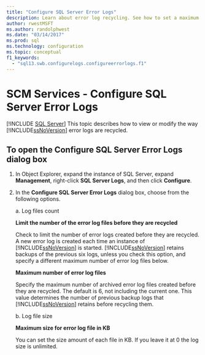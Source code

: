 ```yaml
---
title: "Configure SQL Server Error Logs"
description: Learn about error log recycling. See how to set a maximum log file size and how to set the number of previous log files that SQL Server backs up and archives.
author: rwestMSFT
ms.author: randolphwest
ms.date: "03/14/2017"
ms.prod: sql
ms.technology: configuration
ms.topic: conceptual
f1_keywords:
  - "sql13.swb.configurelogs.configureerrorlogs.f1"
---
```

# SCM Services - Configure SQL Server Error Logs

 [!INCLUDE [SQL Server](../../includes/applies-to-version/sqlserver.md)]
  This topic describes how to view or modify the way [!INCLUDE[ssNoVersion](../../includes/ssnoversion-md.md)] error logs are recycled.  

## To open the Configure SQL Server Error Logs dialog box  

1. In Object Explorer, expand the instance of SQL Server, expand **Management**, right-click **SQL Server Logs**, and then click **Configure**.

2. In the **Configure SQL Server Error Logs** dialog box, choose from the following options.

    a. Log files count

      **Limit the number of the error log files before they are recycled**

      Check to limit the number of error logs created before they are recycled. A new error log is created each time an instance of [!INCLUDE[ssNoVersion](../../includes/ssnoversion-md.md)] is started. [!INCLUDE[ssNoVersion](../../includes/ssnoversion-md.md)] retains backups of the previous six logs, unless you check this option, and specify a different maximum number of error log files below.  
  
      **Maximum number of error log files**

      Specify the maximum number of archived error log files created before they are recycled. The default is 6, not including the current one. This value determines the number of previous backup logs that [!INCLUDE[ssNoVersion](../../includes/ssnoversion-md.md)] retains before recycling them.

    b. Log file size

      **Maximum size for error log file in KB**

      You can set the size amount of each file in KB. If you leave it at 0 the log size is unlimited.
